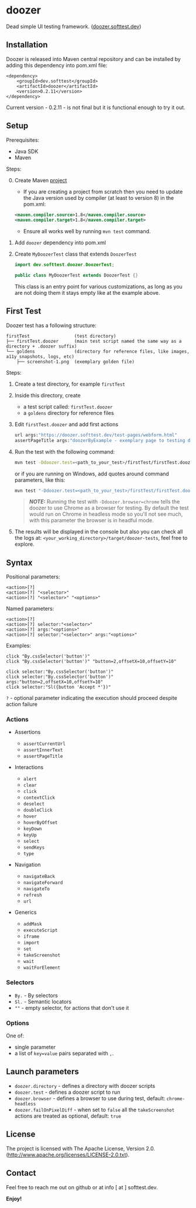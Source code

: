 # doozer

Dead simple UI testing framework. ([doozer.softtest.dev](https://doozer.softtest.dev/))

## Installation

Doozer is released into Maven central repository and can be installed by adding this dependency into
pom.xml file:

```
<dependency>
    <groupId>dev.softtest</groupId>
    <artifactId>doozer</artifactId>
    <version>0.2.11</version>
</dependency>
```

Current version - 0.2.11 - is not final but it is functional enough to try it out.

## Setup

Prerequisites:

- Java SDK
- Maven

Steps:

0. Create Maven [project](https://maven.apache.org/guides/getting-started/maven-in-five-minutes.html)

    - If you are creating a project from scratch then you need to update the Java version used by compiler
    (at least to version 8) in the pom.xml:

    ```xml
    <maven.compiler.source>1.8</maven.compiler.source>
    <maven.compiler.target>1.8</maven.compiler.target>
    ```

    - Ensure all works well by running `mvn test` command.

1. Add `doozer` dependency into pom.xml
2. Create `MyDoozerTest` class that extends `DoozerTest`

    ```java
    import dev.softtest.doozer.DoozerTest;

    public class MyDoozerTest extends DoozerTest {}
    ```

    This class is an entry point for various customizations, as long as you are not doing them it
    stays empty like at the example above.


## First Test

Doozer test has a following structure:

```
firstTest                 (test directory)
├── firstTest.doozer      (main test script named the same way as a directory + .doozer suffix)
└── goldens               (directory for reference files, like images, a11y snapshots, logs, etc)
    ├── screenshot-1.png  (exemplary golden file)
```

Steps:

1. Create a test directory, for example `firstTest`
2. Inside this directory, create
    - a test script called: `firstTest.doozer`
    - a `goldens` directory for reference files
3. Edit `firstTest.doozer` and add first actions

    ```bash
    url args:"https://doozer.softtest.dev/test-pages/webform.html"
    assertPageTitle args:"doozerByExample - exemplary page to testing doozer actions"
    ```

4. Run the test with the following command:

    ```bash
    mvn test -Ddoozer.test=<path_to_your_test>/firstTest/firstTest.doozer -Ddoozer.browser=chrome
    ```

    or if you are running on Windows, add quotes around command parameters, like this:

    ```bash
    mvn test "-Ddoozer.test=<path_to_your_test>/firstTest/firstTest.doozer" "-Ddoozer.browser=chrome"
    ```

    > **_NOTE:_**  Running the test with `-Ddoozer.browser=chrome` tells the doozer to use
    Chrome as a browser for testing. By default the test would run on Chrome in headless mode so
    you'll not see much, with this parameter the browser is in headful mode.

5. The results will be displayed in the console but also you can check all the logs at:
`<your_working_directory>/target/doozer-tests`, feel free to explore.


## Syntax

Positional parameters:
```
<action>[?]
<action>[?] "<selector>"
<action>[?] "<selector>" "<options>"
```


Named parameters:

```
<action>[?]
<action>[?] selector:"<selector>"
<action>[?] args:"<options>"
<action>[?] selector:"<selector>" args:"<options>"
```

Examples:

```
click "By.cssSelector('button')"
click "By.cssSelector('button')" "button=2,offsetX=10,offsetY=10"

click selector:"By.cssSelector('button')"
click selector:"By.cssSelector('button')" args:"button=2,offsetX=10,offsetY=10"
click selector:"Sl({button 'Accept *'})"
```

`?` - optional parameter indicating the execution should proceed despite action failure

### Actions

- Assertions
  - `assertCurrentUrl`
  - `assertInnerText`
  - `assertPageTitle`

- Interactions
  - `alert`
  - `clear`
  - `click`
  - `contextClick`
  - `deselect`
  - `doubleClick`
  - `hover`
  - `hoverByOffset`
  - `keyDown`
  - `keyUp`
  - `select`
  - `sendKeys`
  - `type`

- Navigation
  - `navigateBack`
  - `navigateForward`
  - `navigateTo`
  - `refresh`
  - `url`

- Generics
  - `addMask`
  - `executeScript`
  - `iframe`
  - `import`
  - `set`
  - `takeScreenshot`
  - `wait`
  - `waitForElement`

### Selectors

- `By.` - By selectors
- `Sl.` - Semantic locators
- `""` - empty selector, for actions that don't use it


### Options

One of:

- single parameter
- a list of `key=value` pairs separated with `,`.

## Launch parameters

- `doozer.directory` - defines a directory with doozer scripts
- `doozer.test` - defines a doozer script to run
- `doozer.browser` - defines a browser to use during test, default: `chrome-headless`
- `doozer.failOnPixelDiff` - when set to `false` all the `takeScreenshot` actions are treated as optional,
default: `true`

## License

The project is licensed with The Apache License, Version 2.0.
(http://www.apache.org/licenses/LICENSE-2.0.txt).


## Contact

Feel free to reach me out on github or at info [ at ] softtest.dev.

**Enjoy!**
